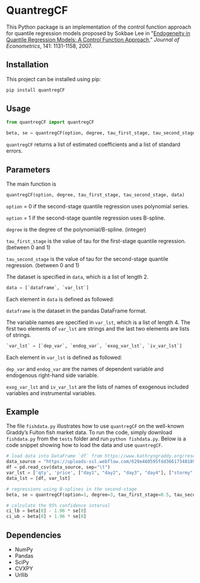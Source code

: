 # QuantregCF

This Python package is an implementation of the control function approach for quantile regression models proposed by Sokbae Lee in "[Endogeneity in Quantile Regression Models: A Control Function Approach,](https://doi.org/10.1016/j.jeconom.2007.01.014)" _Journal of Econometrics_, 141: 1131-1158, 2007.

## Installation
This project can be installed using pip: 
```bash
pip install quantregCF
```

## Usage 
```python
from quantregCF import quantregCF

beta, se = quantregCF(option, degree, tau_first_stage, tau_second_stage, data)
```
`quantregCF` returns a list of estimated coefficients and a list of standard errors. 

## Parameters

The main function is
```python
quantregCF(option, degree, tau_first_stage, tau_second_stage, data)
```
`option` = 0 if the second-stage quantile regression uses polynomial series.

`option` = 1 if the second-stage quantile regression uses B-spline. 

`degree` is the degree of the polynomial/B-spline. (integer) 

`tau_first_stage` is the value of tau for the first-stage quantile regression. (between 0 and 1)

`tau_second_stage` is the value of tau for the second-stage quantile regression. (between 0 and 1)

The dataset is specified in `data`, which is a list of length 2.
```python
data = [`dataframe`, `var_lst`]
```
Each element in `data` is defined as followed: 

`dataframe` is the dataset in the pandas DataFrame format. 

The variable names are specified in `var_lst`, which is a list of length 4. The first two elements of `var_lst` are strings and the last two elements are lists of strings.
```python
`var_lst` = [`dep_var`, `endog_var`, `exog_var_lst`, `iv_var_lst`]
```
Each element in `var_lst` is defined as followed: 

`dep_var` and `endog_var` are the names of dependent variable and endogenous right-hand side variable. 

`exog_var_lst` and `iv_var_lst` are the lists of names of exogenous included variables and instrumental variables. 

## Example

The file `fishdata.py` illustrates how to use `quantregCF` on the well-known Graddy’s Fulton fish market data. To run the code, simply download `fishdata.py` from the `tests` folder and run ```python fishdata.py```. Below is a code snippet showing how to load the data and use `quantregCF`.

```python
# load data into DataFrame `df` from https://www.kathryngraddy.org/research#pubdata
data_source = "https://uploads-ssl.webflow.com/629e460595fdd36617348189/62a0fd19b6742078eed59f47_fish.out.txt"
df = pd.read_csv(data_source, sep="\t")
var_lst = ['qty', 'price', ["day1", "day2", "day3", "day4"], ["stormy", "mixed"]]
data_lst = [df, var_lst]

# regressions using B-splines in the second-stage
beta, se = quantregCF(option=1, degree=3, tau_first_stage=0.5, tau_second_stage=0.5, data=data_lst)

# calculate the 95% confidence interval
ci_lb = beta[0] - 1.96 * se[0]
ci_ub = beta[0] + 1.96 * se[0]
```


## Dependencies
- NumPy
- Pandas
- SciPy
- CVXPY
- Urllib
